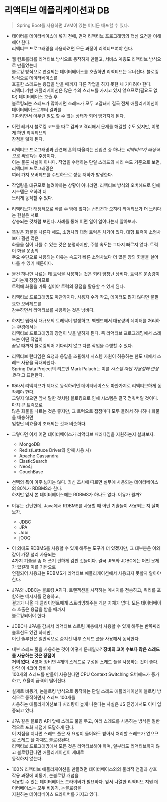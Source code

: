 # 리액티브 애플리케이션과 DB

> Spring Boot를 사용하면 JVM이 있는 어디든 배포할 수 있다.

- 데이터를 데이터베이스에 넣기 전에, 먼저 리액티브 프로그래밍의 핵심 요건을 이해해야 한다.  
  리액티브 프로그래밍을 사용하려면 모든 과정이 리액티브여야 한다.

- 웹 컨트롤러를 리액티브 방식으로 동작하게 만들고, 서비스 계층도 리액티브 방식으로 만들었는데  
  블로킹 방식으로 연결되는 데이터베이스를 호출하면 리액티브는 무너진다. 블로킹 방식으로 데이터베이스를  
  호출한 스레드는 응답을 받을 때까지 다른 작업을 하지 못한 채 기다려야 한다.  
  리액터 기반 애플리케이션은 많은 수의 스레드를 가지고 있지 않으므로(필요도 없다) 데이터베이스 호출 후  
  블로킹되는 스레드가 많아지면 스레드가 모두 고갈돼서 결국 전체 애플리케이션이 데이터베이스로부터 결과를  
  기다리면서 아무런 일도 할 수 없는 상태가 되어 망가지게 된다.

- 이런 레거시 블로킹 코드를 따로 감싸고 격리해서 문제를 해결할 수도 있지만, 이렇게 하면 리액티브의  
  장점을 잃게 된다.

- 리액티브 프로그래밍과 관련해 흔히 떠올리는 선입견 중 하나는 *리액티브가 태생적으로 빠르다*는 주장이다.  
  이는 물론 사실이 아니다. 작업을 수행하는 단일 스레드의 처리 속도 기준으로 보면, 리액티브 프로그래밍은  
  여러 가지 오버헤드를 수반하므로 성능 저하가 발생한다.

- 작업량을 대규모로 늘려야하는 상황이 아니라면. 리액티브 방식의 오버헤드로 인해 시스템은 오히려 더  
  느리게 동작할 수 있다.

- 리액티브가 태생적으로 빠를 수 밖에 없다는 선입견과 오히려 리액티브가 더 느리다는 현실은 서로  
  상충되는 것처럼 보인다. 사례를 통해 어떤 일이 일어나는지 알아보자.

- 똑같은 화물을 나른다 해도, 소형차와 대형 트럭은 차기아 있다. 대형 트럭이 소형차보다 훨씬 많은  
  화물을 실어 나를 수 있는 것은 분명하지만, 주행 속도는 그다지 빠르지 않다. 트럭이 화물 운송의  
  주요 수단으로 사용되는 이유는 속도가 빠른 소형차보다 더 많은 양의 화물을 실어 나를 수 있기 때문이다.

- 물건 하나만 나르는 데 트럭을 사용하는 것은 되려 엄청난 낭비다. 트럭은 운송량이 크다는게 장점이므로  
  트럭에 화물을 가득 실어야 트럭의 장점을 활용할 수 있게 된다.

- 리액티브 프로그래밍도 마찬가지다. 사용자 수가 작고, 데이터도 많지 않다면 불필요한 오버헤드를  
  감수하면서 리액티브를 사용하는 것은 낭비다.

- 하지만 웹애서 대규모의 트래픽이 발생하고, 백엔드에서 대용량의 데이터를 처리하는 환경에서는  
  리액티브 프로그래밍의 장점이 빛을 발하게 된다. 즉 리액티브 프로그래밍에서 스레드는 어떤 작업이  
  끝날 때까지 블로킹되어 기다리지 않고 다른 작업을 수행할 수 있다.

- 리액티브 런타임은 요청과 응답을 조율해서 시스템 자원이 허용하는 한도 내에서 스레드 사용을 극대화한다.  
  Spring Data Project의 리드인 Mark Paluch는 이를 _시스템 자원 가용성에 반응한다_ 고 표현한다.

- 따라서 리액티브가 제대로 동작하려면 데이터베이스도 마찬가지로 리액티브하게 동작해야 한다.  
  그렇지 않으면 앞서 말한 것처럼 블로킹으로 인해 시스템은 결국 멈춰버릴 것이다. 마치 큰 트럭으로  
  많은 화물을 나르는 것은 좋지만, 그 트럭으로 접점마다 모두 들려서 하나하나 화물을 배송하면  
  엄청난 비효율이 초래되는 것과 비슷하다.

- 그렇다면 이제 어떤 데이터베이스가 리액티브 패러다임을 지원하는지 살펴보자.

  - MongoDB
  - Redis(Lettuce Driver와 함께 사용 시)
  - Apache Cassandra
  - ElasticSearch
  - Neo4j
  - CouchBase

- 선택의 폭이 아주 넓지는 않다. 최신 조사에 따르면 실무에 사용되는 데이터베이스의 80%가 RDBMS라 한다.  
  하지만 앞서 본 데이터베이스에는 RDBMS가 하나도 없다. 이유가 뭘까?

- 이유는 간단한데, Java에서 RDBMS를 사용할 때 어떤 기술들이 사용되는 지 살펴보자.

  - JDBC
  - JPA
  - Jdbi
  - jOOQ

- 이 외에도 RDBMS를 사용할 수 있게 해주는 도구가 더 있겠지만, 그 대부분은 이와 같이 가장 널리 사용되는  
  4가지 기술을 좀 더 쓰기 편하게 감싼 것들이다. 결국 JPA와 JDBC에는 어떤 문제가 있길래 이를 기반으로  
  연결되어 사용되는 RDBMS가 리액티브 애플리케이션에서 사용되지 못할지 알아야 한다.

- JPA와 JDBC는 블로킹 API다. 트랜잭션을 시작하는 메시지를 전송하고, 쿼리를 포함하는 메시지를 전송하고,  
  결과가 나올 때 클라이언트에게 스트리밍해주는 개념 자체가 없다. 모든 데이터베이스 호출은 응답을 받을 때까지  
  블로킹되어야 한다.

- JDBC나 JPA를 감싸서 리액티브 스트림 계층에서 사용할 수 있게 해주는 반쪽짜리 솔루션도 있긴 하지만,  
  이런 솔루션은 일반적으로 숨겨진 내부 스레드 풀을 사용해서 동작한다.

- 내부 스레드 풀을 사용하는 것이 어떻게 문제일까? **장비의 코어 수보다 많은 스레드를 사용하는 것은 장점이**  
  **거의 없다.** 4코어 장비면 4개의 스레드로 구성된 스레드 풀을 사용하는 것이 좋다. 만약 이 4코어 장비에  
  100개의 스레드를 만들어 사용한다면 CPU Context Switching 오버헤드가 증가하고, 효율이 급격히 떨어진다.

- 실제로 비동기, 논블로킹 방식으로 동작하는 단일 스레드 애플리케이션이 블로킹 방식으로 동작하면서 스레드 100개를  
  사용하는 애플리케이션보다 처리량이 높게 나온다는 사실은 JS 진영에서도 이미 입증되고 있다.

- JPA 같은 블로킹 API 앞에 스레드 풀을 두고, 여러 스레드를 사용하는 방식은 일반적으로 포화 지점에 도달하게 된다.  
  이 지점을 지나면 스레드 풀은 새 요청이 들어와도 받아서 처리할 스레드가 없으므로 스레드 풀 자체도 블로킹된다.  
  리액티브 프로그래밍에서 모든 것은 리액티브해야 하며, 일부라도 리액티브하지 않고 블로킹된다면 애플리케이션이 제대로  
  동작하지 않는다.

- 100% 리액티브 애플리케이션을 만들려면 데이터베이스와의 물리적 연결과 상호 작용 과정에 비동기, 논블로킹 개념을  
  적용할 수 있는 데이터베이스 드라이버가 필요하다. 앞서 나열한 리액티브 지원 데이터베이스는 모두 비동기, 논블로킹을  
  지원하는 데이터베이스 드라이버를 가지고 있다.
